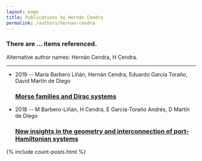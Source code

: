 ```yaml
---
layout: page
title: Publications by Hernán Cendra
permalink: /authors/hernan-cendra
---
```


<h3 id="number-posts">There are ... items referenced.</h3>
<p id='info-authors'>Alternative author names: Hernán Cendra, H Cendra.</p>
<hr />
<ul class="post-list">
<li><span class='post-meta'>2019 -- María Barbero Liñán, Hernán Cendra, Eduardo García Toraño, David Martín de Diego</span><h3><a class='post-link' href="{{ site.baseurl }}/morse-families-and-dirac-systems">Morse families and Dirac systems</a></h3></li>
<li><span class='post-meta'>2018 -- M Barbero-Liñán, H Cendra, E García-Toraño Andrés, D Martín de Diego</span><h3><a class='post-link' href="{{ site.baseurl }}/new-insights-in-the-geometry-and-interconnection-of-port-hamiltonian-systems">New insights in the geometry and interconnection of port-Hamiltonian systems</a></h3></li>

</ul>
{% include count-posts.html %}
